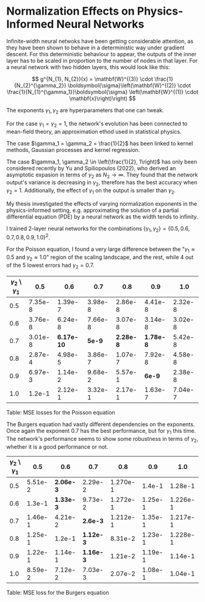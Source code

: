 # Normalization Effects on Physics-Informed Neural Networks

Infinite-width neural netwoks have been getting considerable attention, as they have been shown to behave in a deterministic way under gradient descent. For this deterministic behaviour to appear, the outputs of the inner layer has to be scaled in proportion to the number of nodes in that layer. For a neural network with two hidden layers, this would look like this:

$$
g^{N_{1}, N_{2}}(x) = \mathbf{W}^{(3)} \cdot \frac{1}{N_{2}^{\gamma_2}} \boldsymbol{\sigma}\left(\mathbf{W}^{(2)} \cdot \frac{1}{N_{1}^{\gamma_1}}\boldsymbol{\sigma} \left(\mathbf{W}^{(1)} \cdot \mathbf{x}\right)\right)
$$

The exponents $\gamma_1, \gamma_2$ are hyperparameters that one can tweak.

For the case $\gamma_1 = \gamma_2 = 1$, the network's evolution has been connected to mean-field theory, an approximation ethod used in statistical physics.

The case $\gamma_1 = \gamma_2 = \frac{1}{2}$ has been linked to kernel methods, Gaussian processes and kernel regression.

The case $\gamma_1, \gamma_2 \in \left(\frac{1}{2}, 1\right)$ has only been considered recently by Yu and Spiliopoulos (2022), who derived an asymptotic expasion in terms of $\gamma_2$ as $N_2 \to \infty$. They found that the network output's variance is decreasing in $\gamma_2$, therefore has the best accuracy when $\gamma_2 = 1$. Additionally, the effect of $\gamma_1$ on the output is smaller than $\gamma_2$.

My thesis investigated the effects of varying normalization exponents in the physics-informed setting, e.g. approximating the solution of a partial differential equation (PDE) by a neural network as the width tends to infinity.

I trained 2-layer neural networks for the combinations $\{\gamma_1, \gamma_2\} = \{0.5, 0.6, 0.7, 0.8, 0.9, 1.0\}^2$.

For the Poisson equation, I found a very large difference between the "$\gamma_1 \approx  0.5$ and $\gamma_2 \approx 1.0$" region of the scaling landscape, and the rest, while 4 out of the 5 lowest errors had $\gamma_2 = 0.7$.

| $\gamma_2$ \ $\gamma_1$ | $0.5$   | $0.6$             | $0.7$         | $0.8$            | $0.9$            | $1.0$   |
|------------------------------------------------------------------------------------------------|---------|-------------------|---------------|------------------|------------------|---------|
| $0.5$                                                                                          | 7.35e-8 | 1.39e-7           | 3.98e-8       | 2.86e-8          | 4.41e-8          | 2.32e-8 |
| $0.6$                                                                                          | 3.76e-8 | 6.24e-8           | 7.66e-8       | 3.07e-8          | 3.14e-8          | 3.02e-8 |
| $0.7$                                                                                          | 3.01e-8 | **6.17e-10** | **5e-9** | **2.28e-8** | **1.78e-8** | 5.42e-8 |
| $0.8$                                                                                          | 2.87e-4 | 4.98e-5           | 3.86e-7       | 1.07e-7          | 7.92e-8          | 4.58e-8 |
| $0.9$                                                                                          | 6.97e-3 | 1.14e-2           | 9.68e-2       | 5.57e-1          | **6e-9**    | 2.38e-8 |
| $1.0$                                                                                          | 1.2e-1  | 2.12e-1           | 3.32e-1       | 2.17e-1          | 1.63e-7          | 7.04e-7 |

Table: MSE losses for the Poisson equation

The Burgers equation had vastly different dependencies on the exponents. Once again the exponent $0.7$ has the best performance, but for $\gamma_1$ this time. The network's performance seems to show some robustness in terms of $\gamma_2$, whether it is a good performance or not.

| $\gamma_2$ \ $\gamma_1$ | $0.5$   | $0.6$            | $0.7$            | $0.8$    | $0.9$   | $1.0$    |
|------------------------------------------------------------------------------------------------|---------|------------------|------------------|----------|---------|----------|
| $0.5$                                                                                          | 5.51e-2 | **2.06e-3**   | 2.29e-2          | 1.270e-1 | 1.4e-1  | 1.28e-1  |
| $0.6$                                                                                          | 1.3e-1  | **1.33e-3** | 9.73e-2          | 1.272e-1 | 1.25e-1 | 1.226e-1 |
| $0.7$                                                                                          | 1.46e-1 | 4.21e-2          | **2.6e-3**  | 1.212e-1 | 1.35e-1 | 1.217e-1 |
| $0.8$                                                                                          | 1.25e-1 | 1.2e-1           | **1.12e-3** | 8.31e-2  | 1.23e-1 | 1.228e-1 |
| $0.9$                                                                                          | 1.22e-1 | 1.14e-1          | **1.16e-3** | 1.21e-2  | 1.19e-1 | 1.14e-1  |
| $1.0$                                                                                          | 8.59e-2 | 7.12e-2          | 7.03e-3          | 2.07e-2  | 1.08e-1 | 1.04e-1  |

Table: MSE loss for the Burgers equation